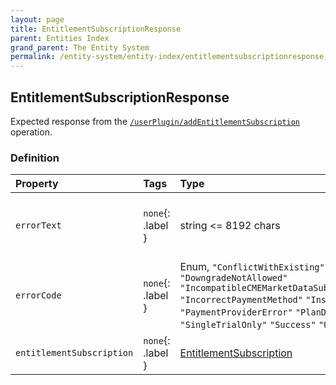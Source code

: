 ```yaml
---
layout: page
title: EntitlementSubscriptionResponse
parent: Entities Index
grand_parent: The Entity System
permalink: /entity-system/entity-index/entitlementsubscriptionresponse
---
```


## EntitlementSubscriptionResponse
Expected response from the [`/userPlugin/addEntitlementSubscription`]({{site.baseurl}}/all-ops/userPlugin/addEntitlementSubscription) operation.

### Definition

| Property | Tags | Type | Remarks
|:---------|:-----|:-----|:-------
| `errorText` | `none`{: .label } | string <= 8192 chars | Non-empty if the request failed.
| `errorCode` | `none`{: .label } | Enum, `"ConflictWithExisting"` `"DowngradeNotAllowed"` `"IncompatibleCMEMarketDataSubscriptionPlans"` `"IncorrectPaymentMethod"` `"InsufficientFunds"` `"PaymentProviderError"` `"PlanDiscontinued"` `"SingleTrialOnly"` `"Success"` `"UnknownError"` |
| `entitlementSubscription` | `none`{: .label } | [EntitlementSubscription]({{site.baseurl}}/entity-system/entity-index/entitlementSubscription) | 